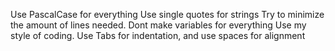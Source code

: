 Use PascalCase for everything
Use single quotes for strings
Try to minimize the amount of lines needed. Dont make variables for everything
Use my style of coding. Use Tabs for indentation, and use spaces for alignment